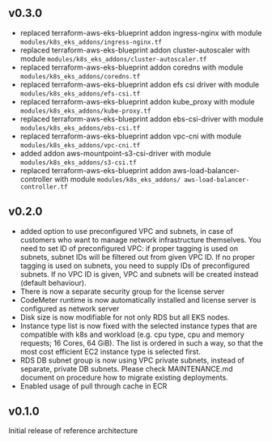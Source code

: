 ## v0.3.0

- replaced terraform-aws-eks-blueprint addon ingress-nginx with module `modules/k8s_eks_addons/ingress-nginx.tf`
- replaced terraform-aws-eks-blueprint addon cluster-autoscaler with module `modules/k8s_eks_addons/cluster-autoscaler.tf`
- replaced terraform-aws-eks-blueprint addon coredns with module `modules/k8s_eks_addons/coredns.tf`
- replaced terraform-aws-eks-blueprint addon efs csi driver with module `modules/k8s_eks_addons/efs-csi.tf`
- replaced terraform-aws-eks-blueprint addon kube_proxy with module `modules/k8s_eks_addons/kube-proxy.tf`
- replaced terraform-aws-eks-blueprint addon ebs-csi-driver with module `modules/k8s_eks_addons/ebs-csi.tf`
- replaced terraform-aws-eks-blueprint addon vpc-cni with module `modules/k8s_eks_addons/vpc-cni.tf`
- added addon aws-mountpoint-s3-csi-driver with module `modules/k8s_eks_addons/s3-csi.tf`
- replaced terraform-aws-eks-blueprint addon aws-load-balancer-controller with module `modules/k8s_eks_addons/ aws-load-balancer-controller.tf`

## v0.2.0

- added option to use preconfigured VPC and subnets, in case of customers who
want to manage network infrastructure themselves. You need to set ID of
preconfigured VPC: if proper tagging is used on subnets, subnet IDs will be
filtered out from given VPC ID. If no proper tagging is used on subnets, you
need to supply IDs of preconfigured subnets. If no VPC ID is given, VPC and
subnets will be created instead (default behaviour).
- There is now a separate security group for the license server
- CodeMeter runtime is now automatically installed and license server is
configured as network server
- Disk size is now modifiable for not only RDS but all EKS nodes.
- Instance type list is now fixed with the selected instance types that are
compatible with k8s and workload (e.g. cpu type, cpu and memory requests;
16 Cores, 64 GiB). The list is ordered in such a way, so that the most cost
efficient EC2 instance type is selected first.
- RDS DB subnet group is now using VPC private subnets, instead of separate,
private DB subnets. Please check MAINTENANCE.md document on procedure how to
migrate existing deployments.
- Enabled usage of pull through cache in ECR

## v0.1.0

Initial release of reference architecture
